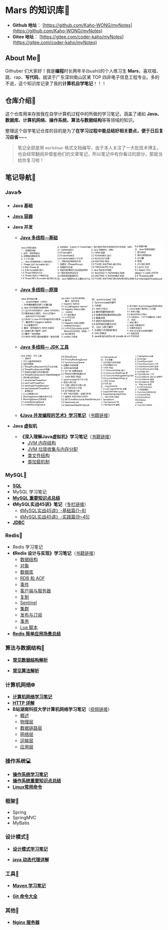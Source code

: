 # Mars 的知识库📕

- **Github 地址**： [https://github.com/Kaho-WONG/myNotes](https://github.com/Kaho-WONG/myNotes) 
- **Gitee 地址**： [https://gitee.com/coder-kaho/myNotes](https://gitee.com/coder-kaho/myNotes) 



## About Me🙈

Githuber 们大家好！我是**编程**时长两年半(bushi)的个人练习生 **Mars**，喜欢唱、跳、rap、**写代码**，就读于广东深圳南山区某 TOP 四非电子信息工程专业。多的不说，这个知识库记录了我的**计算机自学笔记**！！！



## 仓库介绍💬

这个仓库用来存放我在自学计算机过程中的所做的学习笔记，涵盖了诸如 **Java、数据库、计算机网络、操作系统、算法与数据结构**等等领域的知识。

整理这个自学笔记仓库的目的是为了**在学习过程中能总结好相关要点，便于日后复习自省**~~~

> 笔记全部是用 `markdown` 格式文档编写，由于本人关注了一大批技术博主，也会经常翻阅并借鉴他们的文章笔记，所以笔记中有你看过的部分，那就当给你复习啦！



## 笔记导航🔗

### Java☕

- **Java 基础**

- **[Java 容器](./Java_Container/Java集合.md)**

- **Java 并发**
  
  - **[Java 多线程—基础](./Java_Concurrency/Java多线程基础.md)**
  
    ![1646219305118](./Java_Concurrency/imgs/1646217362224.png)
  
  - **[Java 多线程—原理](./Java_Concurrency/Java多线程原理.md)**
  
    ![1646300161419](./Java_Concurrency/imgs/1646300161419.png)
  
  - **[Java 多线程— JDK 工具](./Java_Concurrency/Java多线程工具.md)**
  
    ![1646409091655](./Java_Concurrency/imgs/1646409091655.png)
  
  - **[《Java 并发编程的艺术》学习笔记](./Java_Concurrency/Java并发编程的艺术学习笔记/Java并发编程.md)**（[书籍链接](https://book.douban.com/subject/26591326/)）
  
- **Java 虚拟机**
  
  - **《深入理解Java虚拟机》学习笔记**（[书籍链接](https://book.douban.com/subject/34907497/)）
    - [JVM 内存结构](./JVM/深入理解java虚拟机学习笔记/JVM内存结构.md)
    - [JVM 垃圾收集与内存分配](./JVM/深入理解java虚拟机学习笔记/JVM垃圾收集与内存分配.md)
    - [类文件结构](./JVM/深入理解java虚拟机学习笔记/类文件结构.md)
    - [类加载机制](./JVM/深入理解java虚拟机学习笔记/类加载机制.md)



### MySQL🐬

- **[SQL](./MySQL/SQL/SQL.md)**
- MySQL 学习笔记
- **[MySQL 重要知识点总结](./MySQL/MySQL题目解析.md)**
- **《MySQL实战45讲》笔记**（[专栏链接](https://time.geekbang.org/column/intro/100020801)）
  - [《MySQL实战45讲》-基础篇(1~8)](./MySQL/《MySQL实战45讲》笔记/MySQL实战45讲-基础篇(1~8).md)
  - [《MySQL实战45讲》-实践篇(9~45)](./MySQL/《MySQL实战45讲》笔记/MySQL实战45讲-实践篇(9~45).md)
- **[JDBC](./JDBC/JDBC.md)**



### Redis🧱

- Redis 学习笔记
- **《Redis 设计与实现》学习笔记**（[书籍链接](https://book.douban.com/subject/25900156/)）
  - [数据结构](./Redis/Redis设计与实现笔记/Redis设计与实现-1-数据结构.md)
  - [对象](./Redis/Redis设计与实现笔记/Redis设计与实现-2-对象.md)
  - [数据库](./Redis/Redis设计与实现笔记/Redis设计与实现-3-数据库.md)
  - [RDB 和 AOF](./Redis/Redis设计与实现笔记/Redis设计与实现-4-RDB持久化和AOF持久化.md)
  - [事件](./Redis/Redis设计与实现笔记/Redis设计与实现-5-事件.md)
  - [客户端与服务器](./Redis/Redis设计与实现笔记/Redis设计与实现-6-客户端与服务器.md)
  - [复制](./Redis/Redis设计与实现笔记/Redis设计与实现-7-复制.md)
  - [Sentinel](./Redis/Redis设计与实现笔记/Redis设计与实现-8-Sentinel.md)
  - [集群](./Redis/Redis设计与实现笔记/Redis设计与实现-9-集群.md)
  - [发布与订阅](./Redis/Redis设计与实现笔记/Redis设计与实现-10-发布与订阅.md)
  - [事务](./Redis/Redis设计与实现笔记/Redis设计与实现-11-事务.md)
  - [Lua 脚本](./Redis/Redis设计与实现笔记/Redis设计与实现-12-Lua脚本.md)
- **[Redis 简单应用场景总结](./Redis/Redis的简单应用场景总结.md)**



### 算法与数据结构🧮

- **[常见数据结构解析](./Data_Structure/常见数据结构详解.md)**

- **[常见算法解析](./Algorithm/常见算法解析.md)**




### 计算机网络🌐

- **[计算机网络学习笔记](./NetWork/计算机网络.md)**
- **[HTTP 详解](./NetWork/HTTP详解.md)**
- **B站湖南科技大学计算机网络学习笔记**（[视频链接](https://www.bilibili.com/video/BV1c4411d7jb?share_source=copy_web)）
  - [概述](./NetWork/湖科大计算机网络学习笔记/计算机网络第一章（概述）/计算机网络第1章（概述）.md)
  - [物理层](./NetWork/湖科大计算机网络学习笔记/计算机网络第二章（物理层）/计算机网络第2章（物理层）.md)
  - [数据链路层](./NetWork/湖科大计算机网络学习笔记/计算机网络第三章（数据链路层）/计算机网络第3章（数据链路层）.md)
  - [网络层](./NetWork/湖科大计算机网络学习笔记/计算机网络第四章（网络层）/计算机网络第4章（网络层）.md)
  - [运输层](./NetWork/湖科大计算机网络学习笔记/计算机网络第五章（运输层）/计算机网络第5章（运输层）.md)
  - [应用层](./NetWork/湖科大计算机网络学习笔记/计算机网络第六章（应用层）/计算机网络第6章（应用层）.md)



### 操作系统💻

- **[操作系统学习笔记](./OS/操作系统学习笔记.md)**
- **[操作系统重要知识点总结](./OS/操作系统重要知识点总结.md)**
- **[Linux常用命令](./Linux_Command/Linux常用命令.md)**



### 框架🧩

- Spring
- SpringMVC
- MyBatis



### 设计模式📜

- **[设计模式学习笔记](./Design_Patterns/设计模式.md)**

- **[java 动态代理详解](./Dynamic_Proxy/动态代理.md)**



### 工具🔧

- **[Maven 学习笔记](./Maven/maven笔记.md)**

- **[Git 命令大全](./Git/Git命令大全.md)**



### 其他🛒

- **[Nginx 服务器](./Nginx/Nginx.md)**

